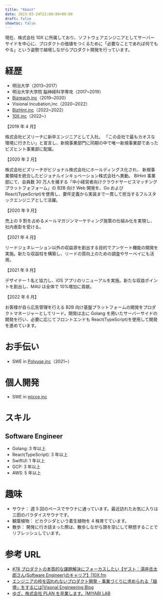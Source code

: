 ```yaml
---
title: "About"
date: 2023-03-24T22:09:09+09:00
draft: false
showtoc: false
---
```


現在、株式会社 10X に所属しており、ソフトウェアエンジニアとしてサーバーサイドを中心に、プロダクトの価値をつくるために「必要なことであれば何でもやる」という姿勢で越境しながらプロダクト開発を行っています。

# 経歴

- 明治大学（2013~2017）
- 明治大学大学院 脳神経科学専攻（2017~2019）
- [Bizreach,inc](https://www.bizreach.co.jp/)（2019~2020）
- Visional Incubation,inc（2020~2022）
- [BizHint,inc](https://www.visional.inc/ja/bizhint.html)（2022~2022）
- [10X,inc](https://10x.co.jp/)（2022~）

【2019 年 4 月】

株式会社ビズリーチに新卒エンジニアとして入社。
「この会社で最もカオスな環境に行きたい」と宣言し、新規事業部門に同期の中で唯一新規事業部であったビズヒント事業部に配属。

【2020 年 2 月】

株式会社ビズリーチがビジョナル株式会社にホールディングス化され、
新規事業領域を統合したビジョナルインキュベーション株式会社へ異動。
BiHint 事業部にて、会員数 30 万人を擁する「中小経営者向けクラウドサービスマッチングプラットフォフォーム」の B2B 向け Web 開発を、Go および React(TypeScript)を使用し、要件定義から実装まで一貫して担当するフルスタックエンジニアとして活躍。

【2020 年 9 月】

売上の 9 割を占めるメールマガジンマーケティング施策の仕組み化を実現し、社内表彰を受ける。

【2021 年 4 月】

リードジェネレーション以外の収益源を創出する目的でアンケート機能の開発を実施。新たな収益柱を構築し、リードの質向上のための調査やサーベイにも活用。

【2021 年 9 月】

デザイナー 1 名と協力し、iOS アプリのリニューアルを実施。新たな収益ポイントを創出し、MAU は全体で 10%増加に貢献。

【2022 年 6 月】

お客様が自ら広告管理を行える B2B 向け基盤プラットフォームの開発をプロダクトマネージャーとしてリード。開発は主に Golang を用いたサーバーサイドの開発を行い、必要に応じてフロントエンドも React(TypeScript)を使用して開発を進めています。

# お手伝い

- SWE in [Polyuse,inc](https://polyuse.xyz/)（2021~）

# 個人開発

- SWE in [micce,inc](https://micce.super.site/)

# スキル

## Software Engineer

- Golang: 3 年以上
- React(TypeScript): 3 年以上
- SwiftUI: 1 年以上
- GCP: 3 年以上
- AWS: 5 年以上

# 趣味

- サウナ： 週 5 回のペースでサウナに通っています。最近訪れたお気に入りは三田のパラダイスサウナです。
- 観葉植物： ビカクシダという着生植物を 4 株育てています。
- 散歩： 開発に行き詰まった際は、散歩しながら頭を空にして瞑想することでリフレッシュしています。

# 参考 URL

- [#78 プロダクトの本質的な課題解決にフォーカスしたい【ゲスト：湯座丞太郎さん(Software Engineer)のキャリア】|10X.fm](https://open.spotify.com/episode/1UFUq9Xugcgek7R2bbdAJN)
- [エンジニアの枠を囚われないプロダクト開発 - 事業づくりに求められる「越境」をするには|Visonal Engineering Blog](https://engineering.visional.inc/blog/430/how_to_cross_borders_in_bizhint/)
- [ゆざ、株式会社 PLAN を卒業します。|MIYABI LAB](https://miyabi-lab.space/blog/32)
